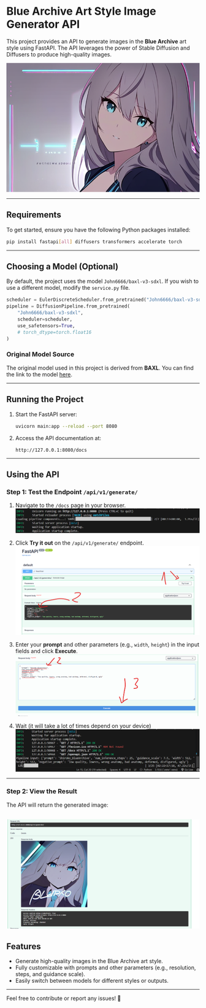 # Blue Archive Art Style Image Generator API

This project provides an API to generate images in the **Blue Archive** art style using FastAPI. The API leverages the power of Stable Diffusion and Diffusers to produce high-quality images.

![FASTAPI Docs](images/Anh22.png) 

---

## Requirements

To get started, ensure you have the following Python packages installed:

```bash
pip install fastapi[all] diffusers transformers accelerate torch
```

---

## Choosing a Model (Optional)

By default, the project uses the model `John6666/baxl-v3-sdxl`. If you wish to use a different model, modify the `service.py` file.

```python
scheduler = EulerDiscreteScheduler.from_pretrained("John6666/baxl-v3-sdxl", subfolder="scheduler")
pipeline = DiffusionPipeline.from_pretrained(
    "John6666/baxl-v3-sdxl",
    scheduler=scheduler,
    use_safetensors=True,
    # torch_dtype=torch.float16
)
```

### Original Model Source
The original model used in this project is derived from **BAXL**. You can find the link to the model [here](https://civitai.com/models/212253/baxl-or-blue-archive-flat-celluloid-style-fine-tune-or-kohaku-d-and-animagine-xl-v3).

---

## Running the Project

1. Start the FastAPI server:
   ```bash
   uvicorn main:app --reload --port 8080
   ```

2. Access the API documentation at:
   ```
   http://127.0.0.1:8080/docs
   ```

---

## Using the API

### Step 1: Test the Endpoint `/api/v1/generate/`

1. Navigate to the `/docs` page in your browser.
   ![API Docs](images/Anh21.png) 

2. Click **Try it out** on the `/api/v1/generate/` endpoint.
   ![Try it Out](images/Anh23.png)

3. Enter your **prompt** and other parameters (e.g., `width`, `height`) in the input fields and click **Execute**.
   ![Input Prompt](images/Anh24.png)

4. Wait (it will take a lot of times depend on your device)
   ![Wait](images/Anh19.png)
---

### Step 2: View the Result

The API will return the generated image:

![Generated Image](images/Anh20.png) 
---

## Features

- Generate high-quality images in the Blue Archive art style.
- Fully customizable with prompts and other parameters (e.g., resolution, steps, and guidance scale).
- Easily switch between models for different styles or outputs.

---

Feel free to contribute or report any issues! 🎨
